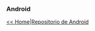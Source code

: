 ### Android

[<< Home](https://profesantiago.github.io)|[Repositorio de Android](https://github.com/ProfeSantiago/Android-Java)
